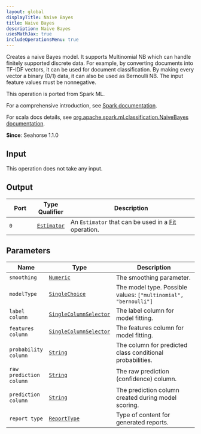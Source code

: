 ```yaml
---
layout: global
displayTitle: Naive Bayes
title: Naive Bayes
description: Naive Bayes
usesMathJax: true
includeOperationsMenu: true
---
```

Creates a naive Bayes model.
It supports Multinomial NB which can handle finitely supported discrete data.
For example, by converting documents into TF-IDF vectors,
it can be used for document classification.
By making every vector a binary (0/1) data, it can also be used as Bernoulli NB.
The input feature values must be nonnegative.

This operation is ported from Spark ML.


For a comprehensive introduction, see
<a target="_blank" href="https://spark.apache.org/docs/2.0.0/mllib-naive-bayes.html">Spark documentation</a>.


For scala docs details, see
<a target="_blank" href="https://spark.apache.org/docs/2.0.0/api/scala/index.html#org.apache.spark.ml.classification.NaiveBayes">org.apache.spark.ml.classification.NaiveBayes documentation</a>.

**Since**: Seahorse 1.1.0

## Input

This operation does not take any input.

## Output


<table>
<thead>
<tr>
<th style="width:15%">Port</th>
<th style="width:15%">Type Qualifier</th>
<th style="width:70%">Description</th>
</tr>
</thead>
<tbody>
    <tr><td><code>0</code></td><td><code><a href="../classes/estimator.html">Estimator</a></code></td><td>An <code>Estimator</code> that can be used in a <a href="fit.html">Fit</a> operation.</td></tr>
</tbody>
</table>


## Parameters


<table class="table">
<thead>
<tr>
<th style="width:15%">Name</th>
<th style="width:15%">Type</th>
<th style="width:70%">Description</th>
</tr>
</thead>
<tbody>

<tr>
<td><code>smoothing</code></td>
<td><code><a href="../parameter_types.html#numeric">Numeric</a></code></td>
<td>The smoothing parameter.</td>
</tr>

<tr>
<td><code>modelType</code></td>
<td><code><a href="../parameter_types.html#single-choice">SingleChoice</a></code></td>
<td>The model type. Possible values: <code>["multinomial", "bernoulli"]</code></td>
</tr>

<tr>
<td><code>label column</code></td>
<td><code><a href="../parameter_types.html#single-column-selector">SingleColumnSelector</a></code></td>
<td>The label column for model fitting.</td>
</tr>

<tr>
<td><code>features column</code></td>
<td><code><a href="../parameter_types.html#single-column-selector">SingleColumnSelector</a></code></td>
<td>The features column for model fitting.</td>
</tr>

<tr>
<td><code>probability column</code></td>
<td><code><a href="../parameter_types.html#string">String</a></code></td>
<td>The column for predicted class conditional probabilities.</td>
</tr>

<tr>
<td><code>raw prediction column</code></td>
<td><code><a href="../parameter_types.html#string">String</a></code></td>
<td>The raw prediction (confidence) column.</td>
</tr>

<tr>
<td><code>prediction column</code></td>
<td><code><a href="../parameter_types.html#string">String</a></code></td>
<td>The prediction column created during model scoring.</td>
</tr>

<tr>
<td><code>report type</code></td>
<td><code><a href="../parameter_types.html#report-type">ReportType</a></code></td>
<td>Type of content for generated reports.</td>
</tr>

</tbody>
</table>

